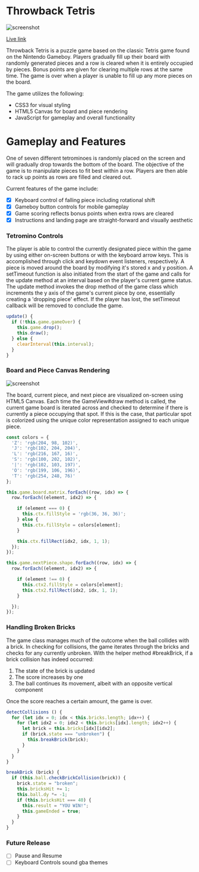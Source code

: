 # Throwback Tetris

![screenshot](http://res.cloudinary.com/ac31624/image/upload/v1496421275/Screen_Shot_2017-06-02_at_9.33.16_AM_tm5nja.png)

[Live link](https://alnchen.github.io/tetris/)

Throwback Tetris is a puzzle game based on the classic Tetris game found on the Nintendo Gameboy. Players gradually fill up their board with randomly generated pieces and a row is cleared when it is entirely occupied by pieces. Bonus points are given for clearing multiple rows at the same time. The game is over when a player is unable to fill up any more pieces on the board.

The game utilizes the following:

- CSS3 for visual styling
- HTML5 Canvas for board and piece rendering
- JavaScript for gameplay and overall functionality


# Gameplay and Features

One of seven different tetrominoes is randomly placed on the screen and will gradually drop towards the bottom of the board. The objective of the game is to manipulate pieces to fit best within a row. Players are then able to rack up points as rows are filled and cleared out.

Current features of the game include:

- [X] Keyboard control of falling piece including rotational shift
- [X] Gameboy button controls for mobile gameplay
- [X] Game scoring reflects bonus points when extra rows are cleared
- [X] Instructions and landing page are straight-forward and visually aesthetic

### Tetromino Controls

The player is able to control the currently designated piece within the game by using either on-screen buttons or with the keyboard arrow keys. This is accomplished through click and keydown event listeners, respectively. A piece is moved around the board by modifying it's stored x and y position. A setTimeout function is also initiated from the start of the game and calls for the update method at an interval based on the player's current game status. The update method invokes the drop method of the game class which increments the y axis of the game's current piece by one, essentially creating a 'dropping piece' effect. If the player has lost, the setTimeout callback will be removed to conclude the game.

```javascript
update() {
  if (!this.game.gameOver) {
    this.game.drop();
    this.draw();
  } else {
    clearInterval(this.interval);
  }
}
```

### Board and Piece Canvas Rendering

![screenshot](http://res.cloudinary.com/ac31624/image/upload/v1496424230/Screen_Shot_2017-06-02_at_10.23.15_AM_o1jogb.png)

The board, current piece, and next piece are visualized on-screen using HTML5 Canvas. Each time the GameView#draw method is called, the current game board is iterated across and checked to determine if there is currently a piece occupying that spot. If this is the case, that particular spot is colorized using the unique color representation assigned to each unique piece.

```javascript
const colors = {
  'Z': 'rgb(204, 98, 102)',
  'J': 'rgb(102, 204, 204)',
  'L': 'rgb(216, 167, 16)',
  'S': 'rgb(100, 202, 102)',
  '|': 'rgb(102, 103, 197)',
  'O': 'rgb(199, 106, 196)',
  'T': 'rgb(254, 248, 76)'
};

this.game.board.matrix.forEach((row, idx) => {
  row.forEach((element, idx2) => {

    if (element === 0) {
      this.ctx.fillStyle = 'rgb(36, 36, 36)';
    } else {
      this.ctx.fillStyle = colors[element];
    }

    this.ctx.fillRect(idx2, idx, 1, 1);
  });
});

this.game.nextPiece.shape.forEach((row, idx) => {
  row.forEach((element, idx2) => {

    if (element !== 0) {
      this.ctx2.fillStyle = colors[element];
      this.ctx2.fillRect(idx2, idx, 1, 1);
    }

  });
});
```

### Handling Broken Bricks

The game class manages much of the outcome when the ball collides with a brick. In checking for collisions, the game iterates through the bricks and checks for any currently unbroken. With the helper method #breakBrick, if a brick collision has indeed occurred:

1. The state of the brick is updated
2. The score increases by one
3. The ball continues its movement, albeit with an opposite vertical component

Once the score reaches a certain amount, the game is over.

```javascript
detectCollisions () {
  for (let idx = 0; idx < this.bricks.length; idx++) {
    for (let idx2 = 0; idx2 < this.bricks[idx].length; idx2++) {
      let brick = this.bricks[idx][idx2];
      if (brick.state === "unbroken") {
        this.breakBrick(brick);
      }
    }
  }
}

breakBrick (brick) {
  if (this.ball.checkBrickCollision(brick)) {
    brick.state = "broken";
    this.bricksHit += 1;
    this.ball.dy *= -1;
    if (this.bricksHit === 40) {
      this.result = "YOU WIN!";
      this.gameEnded = true;
    }
  }
}
```

### Future Release
* [ ] Pause and Resume
* [ ] Keyboard Controls
sound
gba themes
